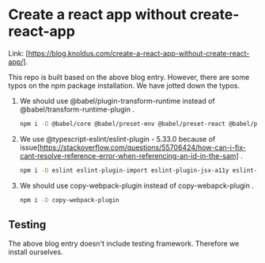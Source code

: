 # Create a react app without create-react-app

Link: [https://blog.knoldus.com/create-a-react-app-without-create-react-app/].

This repo is built based on the above blog entry. However, there are some typos on the npm package installation. We have jotted down the typos.

1. We should use @babel/plugin-transform-runtime instead of @babel/transform-runtime-plugin .

   ```sh
   npm i -D @babel/core @babel/preset-env @babel/preset-react @babel/preset-typescript @babel/runtime @babel/plugin-transform-runtime
   ```

2. We use @typescript-eslint/eslint-plugin - 5.33.0 because of issue[https://stackoverflow.com/questions/55706424/how-can-i-fix-cant-resolve-reference-error-when-referencing-an-id-in-the-sam] .

   ```sh
   npm i -D eslint eslint-plugin-import eslint-plugin-jsx-a11y eslint-plugin-react eslint-plugin-react-hooks @typescript-eslint/eslint-plugin
   ```

3. We should use copy-webpack-plugin instead of copy-webapck-plugin .

   ```sh
   npm i -D copy-webpack-plugin
   ```

## Testing

The above blog entry doesn't include testing framework. Therefore we install ourselves.
